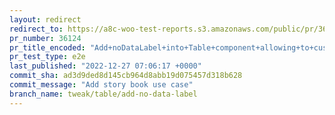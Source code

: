 ```yaml
---
layout: redirect
redirect_to: https://a8c-woo-test-reports.s3.amazonaws.com/public/pr/36124/e2e/index.html
pr_number: 36124
pr_title_encoded: "Add+noDataLabel+into+Table+component+allowing+to+customise+No+Data+Label+message.++"
pr_test_type: e2e
last_published: "2022-12-27 07:06:17 +0000"
commit_sha: ad3d9ded8d145cb964d8abb19d075457d318b628
commit_message: "Add story book use case"
branch_name: tweak/table/add-no-data-label
---
```

